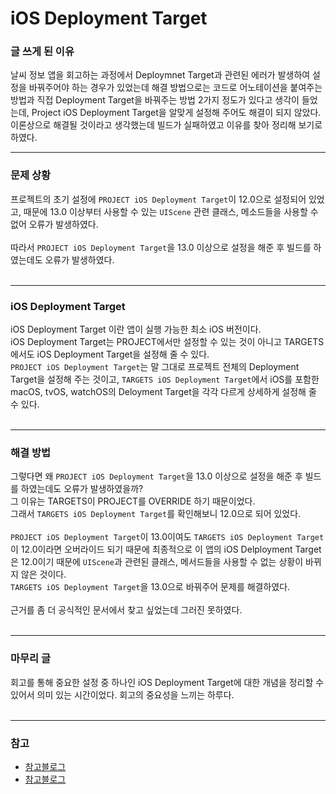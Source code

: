 # iOS Deployment Target
### 글 쓰게 된 이유
날씨 정보 앱을 회고하는 과정에서 Deploymnet Target과 관련된 에러가 발생하여 설정을 바꿔주어야 하는 경우가 있었는데 해결 방법으로는 코드로 어노테이션을 붙여주는 방법과 직접 Deployment Target을 바꿔주는 방법 2가지 정도가 있다고 생각이 들었는데, Project iOS Deployment Target을 알맞게 설정해 주어도 해결이 되지 않았다. 이론상으로 해결될 것이라고 생각했는데 빌드가 실패하였고 이유를 찾아 정리해 보기로 하였다.

***
### 문제 상황
프로젝트의 초기 설정에 `PROJECT iOS Deployment Target`이 12.0으로 설정되어 있었고, 때문에 13.0 이상부터 사용할 수 있는 `UIScene` 관련 클래스, 메소드들을 사용할 수 없어 오류가 발생하였다. <br>
<br>
따라서 `PROJECT iOS Deployment Target`을 13.0 이상으로 설정을 해준 후 빌드를 하였는데도 오류가 발생하였다. <br>
<br>

---
### iOS Deployment Target
iOS Deployment Target 이란 앱이 실행 가능한 최소 iOS 버전이다. <br>
iOS Deployment Target는 PROJECT에서만 설정할 수 있는 것이 아니고 TARGETS에서도 iOS Deployment Target을 설정해 줄 수 있다. <br>
`PROJECT iOS Deployment Target`는 말 그대로 프로젝트 전체의 Deployment Target을 설정해 주는 것이고, `TARGETS iOS Deployment Target`에서 iOS를 포함한 macOS, tvOS, watchOS의 Deloyment Target을 각각 다르게 상세하게 설정해 줄 수 있다. <br>
<br>

---
### 해결 방법
그렇다면 왜 `PROJECT iOS Deployment Target`을 13.0 이상으로 설정을 해준 후 빌드를 하였는데도 오류가 발생하였을까? <br>
그 이유는 TARGETS이 PROJECT를 OVERRIDE 하기 때문이었다.<br>
그래서 `TARGETS iOS Deployment Target`를 확인해보니 12.0으로 되어 있었다.<br>
<br>
`PROJECT iOS Deployment Target`이 13.0이여도 `TARGETS iOS Deployment Target`이 12.0이라면 오버라이드 되기 때문에 최종적으로 이 앱의 iOS Delployment Target은 12.0이기 때문에 `UIScene`과 관련된 클래스, 메서드들을 사용할 수 없는 상황이 바뀌지 않은 것이다. <br>
`TARGETS iOS Deployment Target`을 13.0으로 바꿔주어 문제를 해결하였다. <br>
<br>
근거를 좀 더 공식적인 문서에서 찾고 싶었는데 그러진 못하였다. <br>
<br>

---
### 마무리 글
회고를 통해 중요한 설정 중 하나인 iOS Deployment Target에 대한 개념을 정리할 수 있어서 의미 있는 시간이었다. 회고의 중요성을 느끼는 하루다. <br>
<br>

***
### 참고
- [참고블로그](https://adervise1.tistory.com/104, "참고블로그")
- [참고블로그](https://velog.io/@eunjiha/iOS-Xcode-IDE-%EC%9D%B4%ED%95%B4%ED%95%98%EA%B8%B0, "참고블로그")
